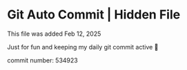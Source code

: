 # Git Auto Commit | Hidden File

This file was added Feb 12, 2025

Just for fun and keeping my daily git commit active 🤪

commit number: 534923
